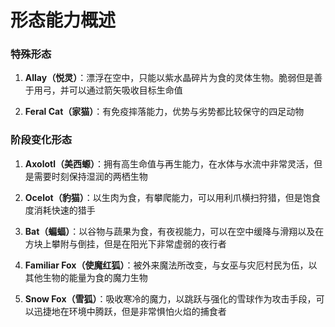 # 形态能力概述

### 特殊形态

1. **Allay（悦灵）**：漂浮在空中，只能以紫水晶碎片为食的灵体生物。脆弱但是善于用弓，并可以通过箭矢吸收目标生命值

2. **Feral Cat（家猫）**：有免疫摔落能力，优势与劣势都比较保守的四足动物

### 阶段变化形态

1. **Axolotl（美西螈）**：拥有高生命值与再生能力，在水体与水流中非常灵活，但是需要时刻保持湿润的两栖生物

2. **Ocelot（豹猫）**：以生肉为食，有攀爬能力，可以用利爪横扫狩猎，但是饱食度消耗快速的猎手

3. **Bat（蝙蝠）**：以谷物与蔬果为食，有夜视能力，可以在空中缓降与滑翔以及在方块上攀附与倒挂，但是在阳光下非常虚弱的夜行者

4. **Familiar Fox（使魔红狐）**：被外来魔法所改变，与女巫与灾厄村民为伍，以其他生物的能量为食的魔力生物

5. **Snow Fox（雪狐）**：吸收寒冷的魔力，以跳跃与强化的雪球作为攻击手段，可以迅捷地在环境中腾跃，但是非常惧怕火焰的捕食者
